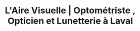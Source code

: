 ---
title: "L'Aire Visuelle | Optométriste , Opticien et Lunetterie à Laval"
titre: "Vos professionels de la vue au coeur de Laval"
description: "L'Aire Visuelle vous offre des prix compétitif et un service d'optométrie et de lunetterie imbattable dans la région de Laval"
image: "/img/slider-1.jpg"
i18nlanguage: fr
draft: false
designers:
  brands:
    - image: "/img/etnia-airevisuelle.jpg"
      url: https://www.etniabarcelona.com/
      nom: Etnia Barcelona
    - image: "/img/dior-airevisuelle.jpg"
      nom: Dior
      url: https://www.dior.com/couture/en_int/womens-fashion/sunglasses
    - image: "/img/ogreen-airevisuelle.jpg"
      url: https://orgreenoptics.com/
      nom: Orgreen
    - image: "/img/pro-airevisuelle.jpg"
      url: http://www.prodesigndenmark.com/
      nom: Prodesign
    - image: "/img/silhouette-airevisuelle.jpg"
      url: http://www.silhouette.com/
      nom: Silhouette
    - image: "/img/tom-airevisuelle.jpg"
      url: http://www.tomford.com/eyewear/
      nom: Tom Ford
    - image: "/img/tiffany-airevisuelle.jpg"
      url: https://www.tiffany.com/
      nom: Tiffany & Co
    - image: "/img/william-airevisuelle.jpg"
      url: http://www.williammorris.co.uk/
      nom: William Morris
  extra:
    need: true
    image: /img/vision-avenue.png
    titre: "Achetez en ligne chez Vision Avenue"
    link: https://www.visionavenue.ca/fr/
header:
  transparent: true
  dark: true
slidertext: '<span>En juin et juillet, obtenez</span>25% de rabais<span style="line-height: 35px">sur les lunettes solaires sélectionnées</span>'
block2:
  titre: Vos professionels de la vue au coeur de Laval
  text: >-
    Depuis plus de 30 ans, les professionnels de L'Aire Visuelle sont à votre service. Cette équipe d’expérience saura vous diriger vers ce qu’il y a de mieux dans l’industrie. Avec un large inventaire de montures de qualité, vous trouverez assurément celle qui répond à vos besoins.
block3:
  - image: "/img/opticien-2.jpg"
    link: bookingPage
    titre: PRENEZ RENDEZ-VOUS EN LIGNE
    desc: Choisissez la date et l’heure qui vous conviennent dans le confort de votre salon
    btn: Prendre rendez-vous
    haut: true
  - image: "/img/opticien-1.jpg"
    link: contactPage
    titre: VENEZ NOUS VOIR EN MAGASIN
    desc: À Laval sur le boulevard Dagenais, près de la 19
    btn: Nos coordonnées
    haut: false
  - image: "/img/optometriste-1.jpg"
    link: catalogPage
    titre: DE NOMBREUX CHOIX
    desc: Plusieurs choix de lentilles et de montures à venir essayer en magasin. Regardez notre catalogue en ligne pour un aperçu!
    btn: Voir le catalogue
    haut: true
  - image: "/img/optometriste-2.jpg"
    link: promotionsPage
    titre: PROMOTIONS DU MOIS
    desc: "Obtenez 25% rabais sur les lunettes solaires sélectionnées en juin et juillet"
    btn: Voir la promotion
    haut: false
block4:
  titre: Nos designers les plus populaires
  text: >-
    Avec plusieurs marques différentes offertes, l’Aire Visuelle vous offre une grande variété de lunettes et de monture! Voici quelques unes de nos marques les plus populaires:
---